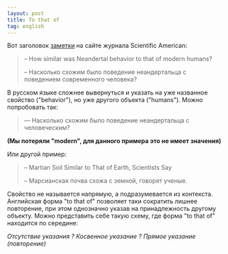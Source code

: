 ```yaml
---
layout: post
title: To that of
tag: english
---
```

Вот заголовок <a href="http://bit.ly/fzidwP">заметки</a> на сайте журнала Scientific American:

> – How similar was Neandertal behavior to that of modern humans?
>
> – Насколько схожим было поведение неандертальца с поведением современного человека?

В русском языке сложнее вывернуться и указать на уже названное свойство ("behavior"), но уже другого объекта ("humans"). Можно попробовать так:

> –– Насколько схожим было поведение неандертальца с человеческим?

__(Мы потеряли "modern", для данного примера это не имеет значения)__

Или другой пример:

> – Martian Soil Similar to That of Earth, Scientists Say
>
> – Марсианская почва схожа с земной, говорят ученые.

Свойство не называется напрямую, а подразумевается из контекста. Английская форма "to that of" позволяет таки сократить лишнее повторение, при этом однозначно указав на принадлежность другому объекту. Можно представить себе такую схему, где форма "to that of" находится по середине:

_Отсутствие указания ? Косвенное указание ? Прямое указание (повторение)_
